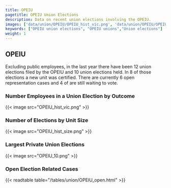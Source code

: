 ```yaml
---
title: OPEIU
pagetitle: OPEIU Union Elections
description: Data on recent union elections involving the OPEIU.
images: ['data/union/OPEIU/OPEIU_hist_vic.png', 'data/union/OPEIU/OPEIU_hist_size.png', 'data/union/OPEIU/OPEIU_10.png']
keywords: ["OPEIU union elections", "OPEIU unions","Union elections"]
weight: 1
---
```

##  OPEIU

Excluding public employees, in the last year there have been 12 union elections filed by the OPEIU and 10 union elections held. In 8 of those elections a new unit was certified. There are currently 6 open representation cases and 4 of are still waiting to vote.

### Number Employees in a Union Election by Outcome
{{< image src="OPEIU_hist_vic.png" >}}

### Number of Elections by Unit Size
{{< image src="OPEIU_hist_size.png" >}}

### Largest Private Union Elections
{{< image src="OPEIU_10.png" >}}

### Open Election Related Cases
{{< readtable table="/tables/union/OPEIU_open.html" >}}


